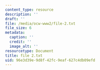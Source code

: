 ```yaml
---
content_type: resource
description: ''
draft: ''
file: /media/ocw-www2/file-2.txt
file_size: 6
metadata:
  caption: ''
  credit: ''
  image_alt: ''
resourcetype: Document
title: file 2.txt
uid: 96e3d39e-9d8f-42fc-9eaf-627c4db09efd
---
```

